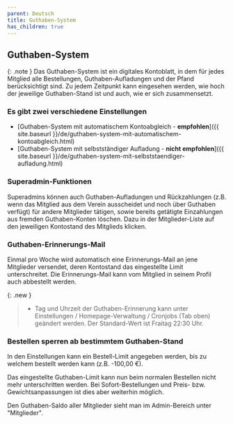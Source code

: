 ```yaml
---
parent: Deutsch
title: Guthaben-System
has_children: true
---
```


## Guthaben-System

{: .note }
Das Guthaben-System ist ein digitales Kontoblatt, in dem für jedes Mitglied alle Bestellungen, Guthaben-Aufladungen und der Pfand berücksichtigt sind. Zu jedem Zeitpunkt kann eingesehen werden, wie hoch der jeweilige Guthaben-Stand ist und auch, wie er sich zusammensetzt.

### Es gibt zwei verschiedene Einstellungen

* [Guthaben-System mit automatischem Kontoabgleich - **empfohlen**]({{ site.baseurl }}/de/guthaben-system-mit-automatischem-kontoabgleich.html)
* [Guthaben-System mit selbstständiger Aufladung - **nicht empfohlen**]({{ site.baseurl }}/de/guthaben-system-mit-selbststaendiger-aufladung.html)

### Superadmin-Funktionen

Superadmins können auch Guthaben-Aufladungen und Rückzahlungen (z.B. wenn das Mitglied aus dem Verein ausscheidet und noch über Guthaben verfügt) für andere Mitglieder tätigen, sowie bereits getätigte Einzahlungen aus fremden Guthaben-Konten löschen. Dazu in der Mitglieder-Liste auf den jeweiligen Kontostand des Mitglieds klicken.

### Guthaben-Erinnerungs-Mail

Einmal pro Woche wird automatisch eine Erinnerungs-Mail an jene Mitglieder versendet, deren Kontostand das eingestellte Limit unterschreitet. Die Erinnerungs-Mail kann vom Mitglied in seinem Profil auch abbestellt werden.

{: .new }
> * Tag und Uhrzeit der Guthaben-Erinnerung kann unter Einstellungen / Homepage-Verwaltung / Cronjobs (Tab oben) geändert werden. Der Standard-Wert ist Fraitag 22:30 Uhr.

### Bestellen sperren ab bestimmtem Guthaben-Stand
In den Einstellungen kann ein Bestell-Limit angegeben werden, bis zu welchem bestellt werden kann (z.B. -100,00 €).

Das eingestellte Guthaben-Limit kann nun beim normalen Bestellen nicht mehr unterschritten werden. Bei Sofort-Bestellungen und Preis- bzw. Gewichtsanpassungen ist dies aber weiterhin möglich.

Den Guthaben-Saldo aller Mitglieder sieht man im Admin-Bereich unter "Mitglieder".

